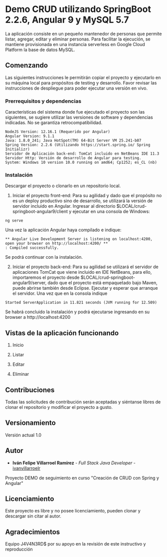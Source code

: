 # Demo CRUD utilizando SpringBoot 2.2.6, Angular 9 y MySQL 5.7

La aplicación consiste en un pequeño mantenedor de personas que permite listar, agregar, editar y eliminar personas. Para facilitar la ejecución, se mantiene provisionada en una instancia serverless en Google Cloud Platform la base de datos MySQL. 

## Comenzando

Las siguientes instrucciones le permitirán copiar el proyecto y ejecutarlo en su máquina local para propósitos de testing y desarrollo. 
Favor revisar las instrucciones de despliegue para poder ejecutar una versión en vivo. 

### Prerrequisitos y dependencias

Características del sistema donde fue ejecutado el proyecto son las siguientes, se sugiere utilizar las versiones de software y dependencias indicadas. No se garantiza retrocompatibilidad. 

```
NodeJS Version: 12.16.1 (Requerido por Angular) 
Angular Version: 9.1.1
Java: 1.8.0_241; Java HotSpot(TM) 64-Bit Server VM 25.241-b07
Spring Version: 2.2.6 (Utilizando https://start.spring.io/ Spring Initializr) 
Servidor de Aplicación back-end: TomCat incluido en NetBeans IDE 11.3
Servidor Http: Versión de desarrollo de Angular para testing. 
System: Windows 10 version 10.0 running on amd64; Cp1252; es_CL (nb)
```

### Instalación 

Descargar el proyecto o clonarlo en un repositorio local. 

1) Iniciar el proyecto front-end: Para su agilidad y dado que el propósito no es un deploy productivo sino de desarrollo, se utilizará la versión de servidor incluido en Angular. Ingresar al directorio $LOCAL/crud-springboot-angular9/client y ejecutar en una consola de Windows: 
```
ng serve
```

Una vez la aplicación Angular haya compilado e indique: 

```
** Angular Live Development Server is listening on localhost:4200, open your browser on http://localhost:4200/ **
: Compiled successfully.
```

Se podrá continuar con la instalación. 


2) Iniciar el proyecto back-end: Para su agilidad se utilizará el servidor de aplicaciones TomCat que viene incluido en IDE NetBeans, para ello, importaremos el proyecto desde $LOCAL/crud-springboot-angular9/server, dado que el proyecto está empaquetado bajo Maven, puede abrirse también desde Eclipse. Ejecutar y esperar que arranque el servidor. Una vez que en la consola indique 

```
Started ServerApplication in 11.821 seconds (JVM running for 12.509)
```
Se habrá concluido la instalación y podrá ejecutarse ingresando en su browser a http://localhost:4200 



## Vistas de la aplicación funcionando 

1) Inicio 

2) Listar 

3) Editar

4) Eliminar


## Contribuciones

Todas las solicitudes de contribución serán aceptadas y siéntanse libres de clonar el repositorio y modificar el proyecto a gusto. 

## Versionamiento

Versión actual 1.0

## Autor

* **Iván Felipe Villarroel Ramírez** - *Full Stack Java Developer* - [ivanvillarroelr](https://github.com/ivanvillarroelr)

Proyecto DEMO de seguimiento en curso "Creación de CRUD con Spring y Angular"

## Licenciamiento

Este proyecto es libre y no posee licenciamiento, pueden clonar y descargar sin citar al autor. 

## Agradecimientos

Equipo J4V4N3RD$ por su apoyo en la revisión de este instructivo y reproducción

